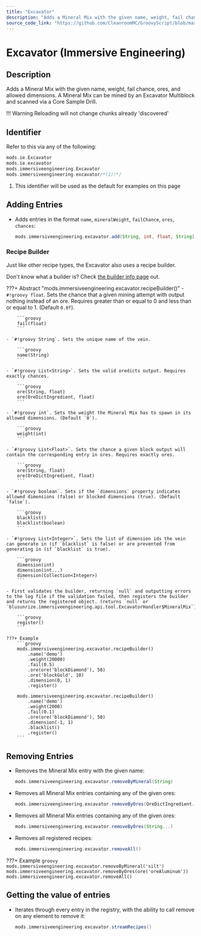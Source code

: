 ```yaml
---
title: "Excavator"
description: "Adds a Mineral Mix with the given name, weight, fail chance, ores, and allowed dimensions. A Mineral Mix can be mined by an Excavator Multiblock and scanned via a Core Sample Drill."
source_code_link: "https://github.com/CleanroomMC/GroovyScript/blob/master/src/main/java/com/cleanroommc/groovyscript/compat/mods/immersiveengineering/Excavator.java"
---
```


# Excavator (Immersive Engineering)

## Description

Adds a Mineral Mix with the given name, weight, fail chance, ores, and allowed dimensions. A Mineral Mix can be mined by an Excavator Multiblock and scanned via a Core Sample Drill.

!!! Warning
    Reloading will not change chunks already 'discovered'

## Identifier

Refer to this via any of the following:

```groovy hl_lines="4"
mods.ie.Excavator
mods.ie.excavator
mods.immersiveengineering.Excavator
mods.immersiveengineering.excavator/*(1)!*/
```

1. This identifier will be used as the default for examples on this page

## Adding Entries

- Adds entries in the format `name`, `mineralWeight`, `failChance`, `ores`, `chances`:

    ```groovy
    mods.immersiveengineering.excavator.add(String, int, float, String[], float[])
    ```


### Recipe Builder

Just like other recipe types, the Excavator also uses a recipe builder.

Don't know what a builder is? Check [the builder info page](../../../groovy/builder.md) out.

???+ Abstract "mods.immersiveengineering.excavator.recipeBuilder()"
    - `#!groovy float`. Sets the chance that a given mining attempt with output nothing instead of an ore. Requires greater than or equal to 0 and less than or equal to 1. (Default `0.0f`).

        ```groovy
        fail(float)
        ```

    - `#!groovy String`. Sets the unique name of the vein.

        ```groovy
        name(String)
        ```

    - `#!groovy List<String>`. Sets the valid oredicts output. Requires exactly chances.

        ```groovy
        ore(String, float)
        ore(OreDictIngredient, float)
        ```

    - `#!groovy int`. Sets the weight the Mineral Mix has to spawn in its allowed dimensions. (Default `0`).

        ```groovy
        weight(int)
        ```

    - `#!groovy List<Float>`. Sets the chance a given block output will contain the corresponding entry in ores. Requires exactly ores.

        ```groovy
        ore(String, float)
        ore(OreDictIngredient, float)
        ```

    - `#!groovy boolean`. Sets if the `dimensions` property indicates allowed dimensions (false) or blocked dimensions (true). (Default `false`).

        ```groovy
        blacklist()
        blacklist(boolean)
        ```

    - `#!groovy List<Integer>`. Sets the list of dimension ids the vein can generate in (if `blacklist` is false) or are prevented from generating in (if `blacklist` is true).

        ```groovy
        dimension(int)
        dimension(int...)
        dimension(Collection<Integer>)
        ```

    - First validates the builder, returning `null` and outputting errors to the log file if the validation failed, then registers the builder and returns the registered object. (returns `null` or `blusunrize.immersiveengineering.api.tool.ExcavatorHandler$MineralMix`).

        ```groovy
        register()
        ```

    ???+ Example
        ```groovy
        mods.immersiveengineering.excavator.recipeBuilder()
            .name('demo')
            .weight(20000)
            .fail(0.5)
            .ore(ore('blockDiamond'), 50)
            .ore('blockGold', 10)
            .dimension(0, 1)
            .register()

        mods.immersiveengineering.excavator.recipeBuilder()
            .name('demo')
            .weight(2000)
            .fail(0.1)
            .ore(ore('blockDiamond'), 50)
            .dimension(-1, 1)
            .blacklist()
            .register()
        ```



## Removing Entries

- Removes the Mineral Mix entry with the given name:

    ```groovy
    mods.immersiveengineering.excavator.removeByMineral(String)
    ```

- Removes all Mineral Mix entries containing any of the given ores:

    ```groovy
    mods.immersiveengineering.excavator.removeByOres(OreDictIngredient...)
    ```

- Removes all Mineral Mix entries containing any of the given ores:

    ```groovy
    mods.immersiveengineering.excavator.removeByOres(String...)
    ```

- Removes all registered recipes:

    ```groovy
    mods.immersiveengineering.excavator.removeAll()
    ```

???+ Example
    ```groovy
    mods.immersiveengineering.excavator.removeByMineral('silt')
    mods.immersiveengineering.excavator.removeByOres(ore('oreAluminum'))
    mods.immersiveengineering.excavator.removeAll()
    ```

## Getting the value of entries

- Iterates through every entry in the registry, with the ability to call remove on any element to remove it:

    ```groovy
    mods.immersiveengineering.excavator.streamRecipes()
    ```
